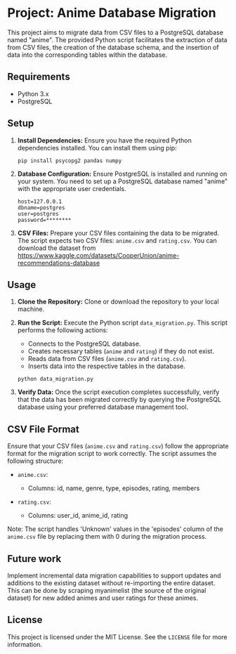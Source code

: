 # Project: Anime Database Migration

This project aims to migrate data from CSV files to a PostgreSQL database named "anime". The provided Python script facilitates the extraction of data from CSV files, the creation of the database schema, and the insertion of data into the corresponding tables within the database.

## Requirements
- Python 3.x
- PostgreSQL

## Setup

1. **Install Dependencies:**
   Ensure you have the required Python dependencies installed. You can install them using pip:

   ```
   pip install psycopg2 pandas numpy
   ```

2. **Database Configuration:**
   Ensure PostgreSQL is installed and running on your system. You need to set up a PostgreSQL database named "anime" with the appropriate user credentials.

   ```
   host=127.0.0.1
   dbname=postgres
   user=postgres
   password=********
   ```

3. **CSV Files:**
   Prepare your CSV files containing the data to be migrated. The script expects two CSV files: `anime.csv` and `rating.csv`. You can download the dataset from https://www.kaggle.com/datasets/CooperUnion/anime-recommendations-database

## Usage

1. **Clone the Repository:**
   Clone or download the repository to your local machine.

2. **Run the Script:**
   Execute the Python script `data_migration.py`. This script performs the following actions:

   - Connects to the PostgreSQL database.
   - Creates necessary tables (`anime` and `rating`) if they do not exist.
   - Reads data from CSV files (`anime.csv` and `rating.csv`).
   - Inserts data into the respective tables in the database.

   ```
   python data_migration.py
   ```

3. **Verify Data:**
   Once the script execution completes successfully, verify that the data has been migrated correctly by querying the PostgreSQL database using your preferred database management tool.

## CSV File Format

Ensure that your CSV files (`anime.csv` and `rating.csv`) follow the appropriate format for the migration script to work correctly. The script assumes the following structure:

- `anime.csv`:
  - Columns: id, name, genre, type, episodes, rating, members

- `rating.csv`:
  - Columns: user_id, anime_id, rating

Note: The script handles 'Unknown' values in the 'episodes' column of the `anime.csv` file by replacing them with 0 during the migration process.

## Future work

Implement incremental data migration capabilities to support updates and additions to the existing dataset without re-importing the entire dataset. This can be done by scraping myanimelist (the source of the original dataset) for new added animes and user ratings for these animes.

## License

This project is licensed under the MIT License. See the `LICENSE` file for more information.
